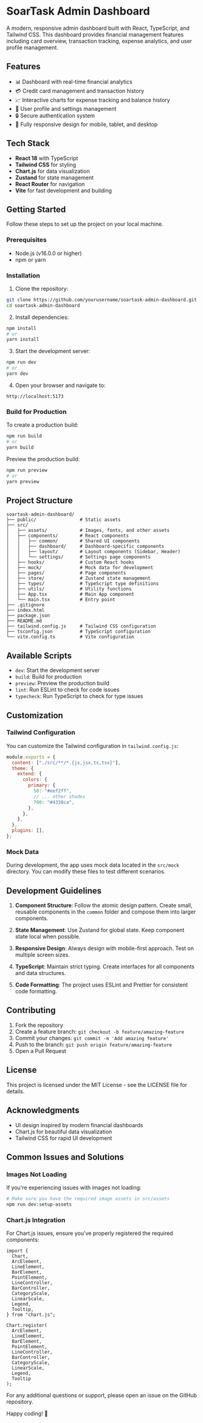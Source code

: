 # SoarTask Admin Dashboard

A modern, responsive admin dashboard built with React, TypeScript, and Tailwind CSS. This dashboard provides financial management features including card overview, transaction tracking, expense analytics, and user profile management.

## Features

- 📊 Dashboard with real-time financial analytics
- 💳 Credit card management and transaction history
- 📈 Interactive charts for expense tracking and balance history
- 👤 User profile and settings management
- 🔒 Secure authentication system
- 📱 Fully responsive design for mobile, tablet, and desktop

## Tech Stack

- **React 18** with TypeScript
- **Tailwind CSS** for styling
- **Chart.js** for data visualization
- **Zustand** for state management
- **React Router** for navigation
- **Vite** for fast development and building

## Getting Started

Follow these steps to set up the project on your local machine.

### Prerequisites

- Node.js (v16.0.0 or higher)
- npm or yarn

### Installation

1. Clone the repository:

```bash
git clone https://github.com/yourusername/soartask-admin-dashboard.git
cd soartask-admin-dashboard
```

2. Install dependencies:

```bash
npm install
# or
yarn install
```

3. Start the development server:

```bash
npm run dev
# or
yarn dev
```

4. Open your browser and navigate to:

```
http://localhost:5173
```

### Build for Production

To create a production build:

```bash
npm run build
# or
yarn build
```

Preview the production build:

```bash
npm run preview
# or
yarn preview
```

## Project Structure

```
soartask-admin-dashboard/
├── public/                # Static assets
├── src/
│   ├── assets/            # Images, fonts, and other assets
│   ├── components/        # React components
│   │   ├── common/        # Shared UI components
│   │   ├── dashboard/     # Dashboard-specific components
│   │   ├── layout/        # Layout components (Sidebar, Header)
│   │   └── settings/      # Settings page components
│   ├── hooks/             # Custom React hooks
│   ├── mock/              # Mock data for development
│   ├── pages/             # Page components
│   ├── store/             # Zustand state management
│   ├── types/             # TypeScript type definitions
│   ├── utils/             # Utility functions
│   ├── App.tsx            # Main App component
│   └── main.tsx           # Entry point
├── .gitignore
├── index.html
├── package.json
├── README.md
├── tailwind.config.js     # Tailwind CSS configuration
├── tsconfig.json          # TypeScript configuration
└── vite.config.ts         # Vite configuration
```

## Available Scripts

- `dev`: Start the development server
- `build`: Build for production
- `preview`: Preview the production build
- `lint`: Run ESLint to check for code issues
- `typecheck`: Run TypeScript to check for type issues

## Customization

### Tailwind Configuration

You can customize the Tailwind configuration in `tailwind.config.js`:

```js
module.exports = {
  content: ["./src/**/*.{js,jsx,ts,tsx}"],
  theme: {
    extend: {
      colors: {
        primary: {
          50: "#eef2ff",
          // ... other shades
          700: "#4338ca",
        },
      },
    },
  },
  plugins: [],
};
```

### Mock Data

During development, the app uses mock data located in the `src/mock` directory. You can modify these files to test different scenarios.

## Development Guidelines

1. **Component Structure**: Follow the atomic design pattern. Create small, reusable components in the `common` folder and compose them into larger components.

2. **State Management**: Use Zustand for global state. Keep component state local when possible.

3. **Responsive Design**: Always design with mobile-first approach. Test on multiple screen sizes.

4. **TypeScript**: Maintain strict typing. Create interfaces for all components and data structures.

5. **Code Formatting**: The project uses ESLint and Prettier for consistent code formatting.

## Contributing

1. Fork the repository
2. Create a feature branch: `git checkout -b feature/amazing-feature`
3. Commit your changes: `git commit -m 'Add amazing feature'`
4. Push to the branch: `git push origin feature/amazing-feature`
5. Open a Pull Request

## License

This project is licensed under the MIT License - see the LICENSE file for details.

## Acknowledgments

- UI design inspired by modern financial dashboards
- Chart.js for beautiful data visualization
- Tailwind CSS for rapid UI development

## Common Issues and Solutions

### Images Not Loading

If you're experiencing issues with images not loading:

```bash
# Make sure you have the required image assets in src/assets
npm run dev:setup-assets
```

### Chart.js Integration

For Chart.js issues, ensure you've properly registered the required components:

```tsx
import {
  Chart,
  ArcElement,
  LineElement,
  BarElement,
  PointElement,
  LineController,
  BarController,
  CategoryScale,
  LinearScale,
  Legend,
  Tooltip,
} from "chart.js";

Chart.register(
  ArcElement,
  LineElement,
  BarElement,
  PointElement,
  LineController,
  BarController,
  CategoryScale,
  LinearScale,
  Legend,
  Tooltip
);
```

For any additional questions or support, please open an issue on the GitHub repository.

Happy coding! 🚀
